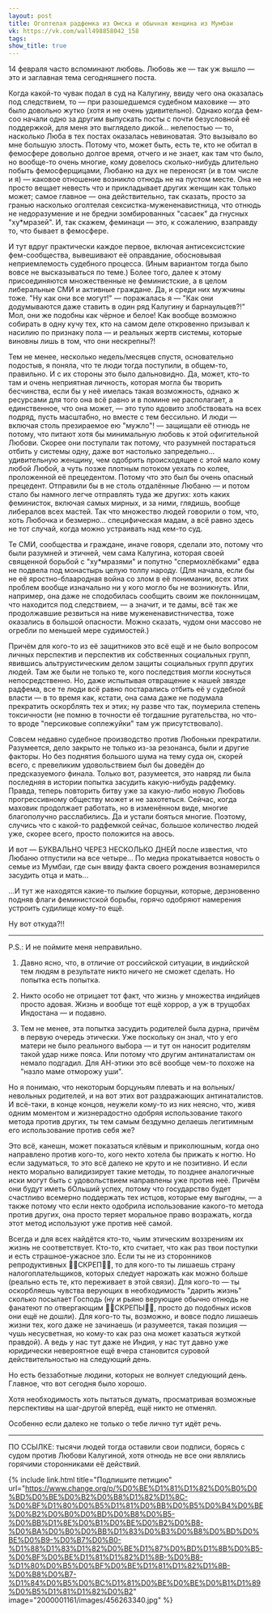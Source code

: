 ```yaml
---
layout: post
title: Оголтелая радфемка из Омска и обычная женщина из Мумбаи
vk: https://vk.com/wall498858042_158
tags: 
show_title: true
---
```

14 февраля часто вспоминают любовь. Любовь же — так уж вышло — это и заглавная тема сегодняшнего поста.

Когда какой-то чувак подал в суд на Калугину, ввиду чего она оказалась под следствием, то — при разошедшемся судебном маховике — это было довольно жутко (хотя и не очень удивительно). Однако когда фем-соо начали одно за другим выпускать посты с почти безусловной её поддержкой, для меня это выглядело дикой... нелепостью — то, насколько Люба в тех постах оказалась невиноватая. Это вызывало во мне большую злость. Потому что, может быть, есть те, кто не обитал в фемосфере довольно долгое время, отчего и не знает, как там что было, но вообще-то очень многие, кому довелось сколько-нибудь длительно побыть фемосферщицами, Любаню на дух не переносят (и в том числе и я) — каковое отношение возникло отнюдь не на пустом месте. Она не просто вещает невесть что и прикладывает других женщин как только может; самое главное — она действительно, так сказать, просто за гранью насколько оголтелая сексистка-мужененавистница, что отнюдь не недоразумение и не бредни зомбированных "сасаек" да гнусных "ху\*мразей". И, так скажем, феминаци — это, к сожалению, взаправду то, что бывает в фемосфере.

И тут вдруг практически каждое первое, включая антисексистские фем-сообщества, вывешивают её оправдание, обосновывая неприемлемость судебного процесса. (Иным вариантом тогда было вовсе не высказываться по теме.) Более того, далее к этому присоединяются множественные не феминистские, а в целом либеральные СМИ и активные граждане. Да, и среди них мужчины тоже. "Ну как они все могут!" — поражалась я — "Как они додумываются даже ставить в один ряд Калугину и барнаульцев?!" Мол, они же подобны как чёрное и белое! Как вообще возможно собирать в одну кучу тех, кто на самом деле откровенно призывал к насилию по признаку пола — и реальных жертв системы, которые виновны лишь в том, что они нескрепны?!

Тем не менее, несколько недель/месяцев спустя, основательно подостыв, я поняла, что те люди тогда поступили, в общем-то, правильно. И с их стороны это было дальновидно. Да, может, кто-то там и очень неприятная личность, которая могла бы творить бесчинства, если бы у неё имелась такая возможность, однако ж ресурсами для того она всё равно и в помине не располагает, а единственное, что она может, — это тупо ядовито злобствовать на всех подряд, пусть масштабно, но вместе с тем бессильно. И люди — включая столь презираемое ею "мужло"! — защищали её отнюдь не потому, что питают хотя бы минимальную любовь к этой офигительной Любови. Скорее они поступали так потому, что разумней постараться отбить у системы одну, даже вот настолько запредельно... удивительную женщину, чем одобрить происходящее с этой мало кому любой Любой, а чуть позже плотным потоком уехать по колее, проложенной её прецедентом. Потому что это был бы очень опасный прецедент. Отправили бы в не столь отдалённые Любаню — и потом стало бы намного легче отправлять туда же других: хоть каких феминисток, включая самых мирных, и за ними, глядишь, вообще либералов всех мастей. Так что множество людей говорили о том, что, хоть Любочка и безмерно... специфическая мадам, а всё равно здесь не тот случай, когда можно устраивать над кем-то суд.

Те СМИ, сообщества и граждане, иначе говоря, сделали это, потому что были разумней и этичней, чем сама Калугина, которая своей священной борьбой с "ху\*мразями" и попутно "спермохлёбками" едва не подвела под монастырь целую толпу народу. (Для начала, если бы не её яростно-блаародная война со злом в её понимании, всех этих проблем вообще изначально ни у кого могло бы не возникнуть. Или, например, она даже не сподобилась сообщить своим же поклонницам, что находится под следствием, — а значит, и те дамы, всё так же продолжавшие резвиться на ниве мужененавистничества, тоже оказались в большой опасности. Можно сказать, чудом они массово не огребли по меньшей мере судимостей.)

Причём для кого-то из её защитников это всё ещё и не было вопросом личных перспектив и перспектив их собственных социальных групп, явившись альтруистическим делом защиты социальных групп других людей. Там же были не только те, кого последствия могли коснуться непосредственно. Но, даже испытывая отвращение к нашей звязде радфема, все те люди всё равно постарались отбить её у судебной власти — в то время как, кстати, она сама даже не подумала прекратить оскорблять тех и этих; ну разве что так, поумерила степень токсичности (не помню в точности её тогдашние ругательства, но что-то вроде "персиковые соплежуйки" там уж присутствовало).

Совсем недавно судебное производство против Любоньки прекратили. Разумеется, дело закрыто не только из-за резонанса, были и другие факторы. Но без поднятия большого шума на тему суда он, скорей всего, с превеликим удовольствием был бы доведён до предсказуемого финала. Только вот, разумеется, это навряд ли была последняя в истории попытка засудить какую-нибудь радфемку. Правда, теперь повторить битву уже за какую-либо новую Любовь прогрессивному обществу может и не захотеться. Сейчас, когда маховик продолжает работать, но в изменённом виде, многие благополучно расслабились. Да и устали бояться многие. Поэтому, случись что с какой-то радфемкой сейчас, большое количество людей уже, скорее всего, просто положится на авось.

И вот — БУКВАЛЬНО ЧЕРЕЗ НЕСКОЛЬКО ДНЕЙ после известия, что Любаню отпустили на все четыре... По медиа прокатывается новость о семье из Мумбаи, где сын ввиду факта своего рождения вознамерился засудить отца и мать...

...И тут же находятся какие-то пылкие борцуньи, которые, дерзновенно подняв флаги феминистской борьбы, горячо одобряют намерения устроить судилище кому-то ещё.

Ну вот откуда?!!

___

P.S.: И не поймите меня неправильно. 

1. Давно ясно, что, в отличие от российской ситуации, в индийской тем людям в результате никто ничего не сможет сделать. Но попытка есть попытка.

2. Никто особо не отрицает тот факт, что жизнь у множества индийцев просто адовая. Жизнь и вообще тот ещё хоррор, а уж в трущобах Индостана — и подавно. 

3. Тем не менее, эта попытка засудить родителей была дурна, причём в первую очередь этически. Уже поскольку он знал, что у его матери не было реального выбора — и тут он наносит родителям такой удар ниже пояса. Или потому что другим антинаталистам он немало подгадил. Для АН-этики это всё вообще чем-то похоже на "назло маме отморожу уши". 

Но я понимаю, что некоторым борцуньям плевать и на вольных/невольных родителей, и на вот этих вот раздражающих антинаталистов. И всё-таки, в конце концов, неужели кому-то из них неясно, что, живя одним моментом и жизнерадостно одобряя использование такого метода против других, ты тем самым бездумно делаешь легитимным его использование против себя же?

Это всё, канешн, может показаться клёвым и приколюшным, когда оно направлено против кого-то, кого некто хотела бы прижать к ногтю. Но если задуматься, то это всё далеко не круто и не позитивно. И если некто морально валидизирует такие методы, то позднее аналогичные иски могут быть с удовольствием направлены уже против неё. Причём они будут иметь бОльший успех, потому что государство будет счастливо всемерно поддержать тех истцов, которые ему выгодны, — а также потому что если некто одобрила использование какого-то метода против других, она просто теряет моральное право возражать, когда этот метод используют уже против неё самой. 

Всегда и для всех найдётся кто-то, чьим этическим воззрениям их жизнь не соответствует. Кто-то, кто считает, что как раз твои поступки и есть страшное-ужасное зло. Если ты не из сторонников репродуктивных 🙏🏻СКРЕП🙏🏻, то для кого-то ты лишаешь страну налогоплательщиков, которых следует нарожать как можно больше (реально есть те, кто переживает в этой связи). Для кого-то — ты оскорбляешь чувства верующих в необходимость "дарить жизнь" сколько посылает Господь (ну и рьяно верующие обычно отнюдь не фанатеют по отвергающим 🙏🏻СКРЕПЫ🙏🏻, просто до подобных исков они ещё не дошли). Для кого-то ты, возможно, и вовсе подло лишаешь жизни тех, кого даже не зачинаешь (и разумеется, такая позиция — чушь несусветная, но кому-то как раз она может казаться жуткой правдой). А ведь у нас тут даже не Индия, у нас тут давно уже юридически невероятное ещё вчера становится суровой действительностью на следующий день. 

Но есть беззаботные людини, которых не волнует следующий день. Главное, что вот сегодня было хорошо. 

Хотя необходимость хоть пытаться думать, просматривая возможные перспективы на шаг-другой вперёд, ещё никто не отменял. 

Особенно если далеко не только о тебе лично тут идёт речь.

_________________________________________

ПО ССЫЛКЕ: тысячи людей тогда оставили свои подписи, борясь с судом против Любови Калугиной, хотя отнюдь не все они являлись горячими сторонниками её действий.

{% include link.html title="Подпишите петицию" url="https://www.change.org/p/%D0%BE%D1%81%D1%82%D0%B0%D0%BD%D0%BE%D0%B2%D0%B8%D1%82%D1%8C-%D0%BF%D1%80%D0%B5%D1%81%D0%BB%D0%B5%D0%B4%D0%BE%D0%B2%D0%B0%D0%BD%D0%B8%D0%B5-%D0%BB%D1%8E%D0%B1%D0%BE%D0%B2%D0%B8-%D0%BA%D0%B0%D0%BB%D1%83%D0%B3%D0%B8%D0%BD%D0%BE%D0%B9-%D0%B7%D0%B0-%D1%88%D1%83%D1%82%D0%BE%D1%87%D0%BD%D1%8B%D0%B5-%D0%BF%D0%BE%D1%81%D1%82%D1%8B-%D0%B8-%D1%80%D0%B5%D0%BF%D0%BE%D1%81%D1%82%D1%8B-%D0%B8%D0%B7-%D1%84%D0%B5%D0%BC%D1%81%D0%BE%D0%BE%D0%B1%D1%89%D0%B5%D1%81%D1%82%D0%B2" image="2000001161/images/456263340.jpg" %}